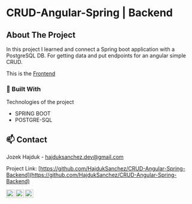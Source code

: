# CRUD-Angular-Spring | Backend

<!-- ABOUT THE PROJECT -->
## About The Project

In this project I learned and connect a Spring boot application with a PostgreSQL DB. For getting data and put endpoints for an angular simple CRUD.

This is the [Frontend](https://github.com/HajdukSanchez/CRUD-Angular-Spring-Frontend)


### 🚧 Built With
Technologies of the project
* SPRING BOOT
* POSTGRE-SQL

<!-- CONTACT -->
## 📫 Contact

Jozek Hajduk - hajduksanchez.dev@gmail.com

Project Link: [https://github.com/HajdukSanchez/CRUD-Angular-Spring-Backend](https://github.com/HajdukSanchez/CRUD-Angular-Spring-Backend)

[<img align="left" alt="LinkedIn" width="22px" src="https://cdn.jsdelivr.net/npm/simple-icons@v3/icons/linkedin.svg" />](https://www.linkedin.com/in/jozek-hajduk/)
[<img align="left" alt="Twitter" width="22px" src="https://cdn.jsdelivr.net/npm/simple-icons@v3/icons/twitter.svg" />](https://twitter.com/HajdukJozek)
[<img align="left" alt="GitHub" width="22px" src="https://cdn.jsdelivr.net/npm/simple-icons@v3/icons/github.svg" />](https://github.com/HajdukSanchez)
